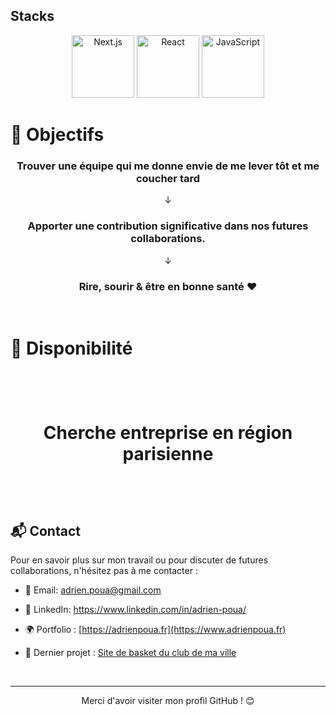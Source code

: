 ## Stacks

<p align="center">
  <img src="https://upload.wikimedia.org/wikipedia/commons/8/8e/Nextjs-logo.svg" alt="Next.js" width="100" height="100" style="animation: spin 5s linear infinite;">
  <img src="https://upload.wikimedia.org/wikipedia/commons/a/a7/React-icon.svg" alt="React" width="100" height="100" style="animation: spin 5s linear infinite;">
  <img src="https://upload.wikimedia.org/wikipedia/commons/6/6a/JavaScript-logo.png" alt="JavaScript" width="100" height="100" style="animation: spin 5s linear infinite;">
</p>


# 🎯 Objectifs

<h3 align="center"> Trouver une équipe qui me donne envie de me lever tôt et me coucher tard </h3>
<p align="center"> ↓ </p>
<h3 align="center"> Apporter une contribution significative dans nos futures collaborations. </h3>
<p align="center"> ↓ </p>
<h3 align="center"> Rire, sourir & être en bonne santé ❤ </h3>
  &nbsp;
  &nbsp;


# 🔎 Disponibilité


<h1 align="center" >
  &nbsp;
  
 Cherche entreprise en région parisienne
  
  &nbsp;
</h1>

## 📬 Contact

Pour en savoir plus sur mon travail ou pour discuter de futures collaborations, n'hésitez pas à me contacter :

- 📧 Email: adrien.poua@gmail.com
- 🔗 LinkedIn: https://www.linkedin.com/in/adrien-poua/
- 🌍 Portfolio : [https://adrienpoua.fr](https://www.adrienpoua.fr)
- 🏀 Dernier projet : [Site de basket du club de ma ville](https://argenteuilbasketball.com)
  &nbsp;
  
  &nbsp;

---

<p align="center"> Merci d'avoir visiter mon profil GitHub ! 😊 </p>
